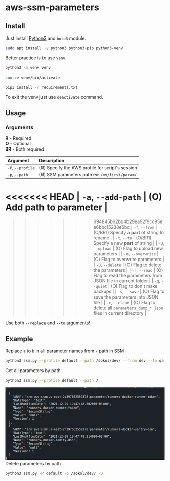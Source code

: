 # aws-ssm-parameters

## Install
Just install [Python3](https://www.python.org/downloads/) and `boto3` module.

```bash
sudo apt install -y python3 python3-pip python3-venv
```
Better practice is to use `venv`.
```bash
python3 -m venv venv
```
```bash
source venv/bin/activate
```
```bash
pip3 install -r requirements.txt
```
To exit the venv just use `deactivate` command.

## Usage

### Arguments

**R** - Required  
**O** - Optional  
**BR** - Both required

| Argument            | Description |
| :---                |    :----    |
| `-P`, `--profile`   | (R) Specify the AWS profile for script's session |
| `-p`, `--path`      | (R) SSM parameters path ex: `/my/first/param/` |
<<<<<<< HEAD
| `-a`, `--add-path`  | (O) Add path to parameter |
=======
>>>>>>> 694845b62bb4b29ea92f9cc95ee6bbc15238e6bc
| `-f`, `--from`      | (O/BR1) Specify a **part** of string to rename |
| `-t`, `--to`        | (O/BR1) Specify a new **part** of string |
| `-U`, `--upload`    | (O) Flag to upload new parameters |
| `-o`, `--overwrite` | (O) Flag to overwrite parameters |
| `-D`, `--delete`    | (O) Flag to delete the parameters |
| `-r`, `--read`      | (O) Flag to read the parameters from JSON file in current folder |
| `-q`, `--quiet`   | (O) Flag to don't make backups |
| `-s`, `--save`      | (O) Flag to save the parameters into JSON file |
| `-c`, `--clear`     | (O) Flag to delete all `parameters_dump_*.json` files in current directory |


Use both `--replace` and `--to` arguments!  

## Example

Replace `a` to `b` in all parameter names from `/` path in SSM
```bash
python3 ssm.py --profile default --path /sokol/dev/ --from dev --to qa --upload
```
Get all parameters by path
```bash
python3 ssm.py --profile default --path /
```
![alt text](./images/2022-05-18_15-48.png)
Delete parameters by path
```bash
python3 ssm.py -P default -p /sokol/dev/ -D
```
